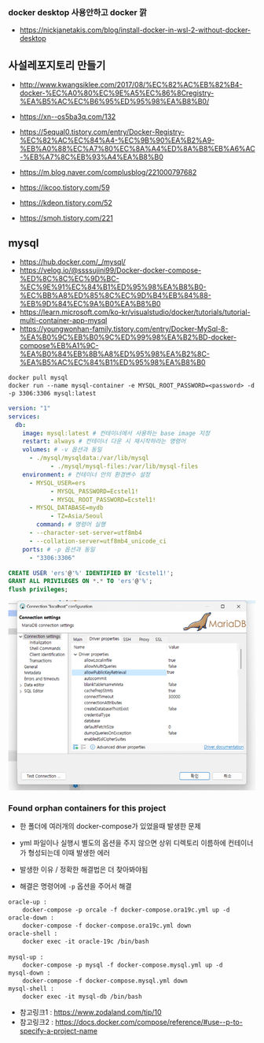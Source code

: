 ### docker desktop 사용안하고 docker 깕
- https://nickjanetakis.com/blog/install-docker-in-wsl-2-without-docker-desktop


## 사설레포지토리 만들기

- http://www.kwangsiklee.com/2017/08/%EC%82%AC%EB%82%B4-docker-%EC%A0%80%EC%9E%A5%EC%86%8Cregistry-%EA%B5%AC%EC%B6%95%ED%95%98%EA%B8%B0/
- https://xn--os5ba3q.com/132
- https://5equal0.tistory.com/entry/Docker-Registry-%EC%82%AC%EC%84%A4-%EC%9B%90%EA%B2%A9-%EB%A0%88%EC%A7%80%EC%8A%A4%ED%8A%B8%EB%A6%AC-%EB%A7%8C%EB%93%A4%EA%B8%B0
- https://m.blog.naver.com/complusblog/221000797682

- https://ikcoo.tistory.com/59
- https://kdeon.tistory.com/52
- https://smoh.tistory.com/221



## mysql 
- https://hub.docker.com/_/mysql/
- https://velog.io/@ssssujini99/Docker-docker-compose-%ED%8C%8C%EC%9D%BC-%EC%9E%91%EC%84%B1%ED%95%98%EA%B8%B0-%EC%BB%A8%ED%85%8C%EC%9D%B4%EB%84%88-%EB%9D%84%EC%9A%B0%EA%B8%B0
- https://learn.microsoft.com/ko-kr/visualstudio/docker/tutorials/tutorial-multi-container-app-mysql
- https://youngwonhan-family.tistory.com/entry/Docker-MySql-8-%EA%B0%9C%EB%B0%9C%ED%99%98%EA%B2%BD-docker-compose%EB%A1%9C-%EA%B0%84%EB%8B%A8%ED%95%98%EA%B2%8C-%EA%B5%AC%EC%84%B1%ED%95%98%EA%B8%B0

```shell
docker pull mysql
docker run --name mysql-container -e MYSQL_ROOT_PASSWORD=<password> -d -p 3306:3306 mysql:latest
```
```yaml
version: "1"
services:
  db:   
    image: mysql:latest # 컨테이너에서 사용하는 base image 지정
    restart: always # 컨테이너 다운 시 재시작하라는 명령어
    volumes: # -v 옵션과 동일
      - ./mysql/mysqldata:/var/lib/mysql
			- ./mysql/mysql-files:/var/lib/mysql-files
    environment: # 컨테이너 안의 환경변수 설정
      - MYSQL_USER=ers
			- MYSQL_PASSWORD=Ecstel1!
			- MYSQL_ROOT_PASSWORD=Ecstel1!
      - MYSQL_DATABASE=mydb
			- TZ=Asia/Seoul
		command: # 명령어 실행
      - --character-set-server=utf8mb4
      - --collation-server=utf8mb4_unicode_ci
    ports: # -p 옵션과 동일
      - "3306:3306"
```
```sql
CREATE USER 'ers'@'%' IDENTIFIED BY 'Ecstel1!';
GRANT ALL PRIVILEGES ON *.* TO 'ers'@'%';
flush privileges;
```

![](assets/2023-01-03-16-59-12.png)


### Found orphan containers for this project

- 한 폴더에 여러개의 docker-compose가 있었을때 발생한 문제
- yml 파일이나 실행시 별도의 옵션을 주지 않으면 상위 디렉토리 이름하에 
  컨테이너가 형성되는데 이때 발생한 에러

- 발생한 이유 / 정확한 해결법은 더 찾아봐야됨
- 해결은 명령어에 `-p` 옵션을 주어서 해결
```shell
oracle-up :
	docker-compose -p orcale -f docker-compose.ora19c.yml up -d
oracle-down :
	docker-compose -f docker-compose.ora19c.yml down
oracle-shell :
	docker exec -it oracle-19c /bin/bash

mysql-up :
	docker-compose -p mysql -f docker-compose.mysql.yml up -d
mysql-down :
	docker-compose -f docker-compose.mysql.yml down
mysql-shell :
	docker exec -it mysql-db /bin/bash
```

- 참고링크1 : https://www.zodaland.com/tip/10
- 참고링크2 : https://docs.docker.com/compose/reference/#use--p-to-specify-a-project-name 